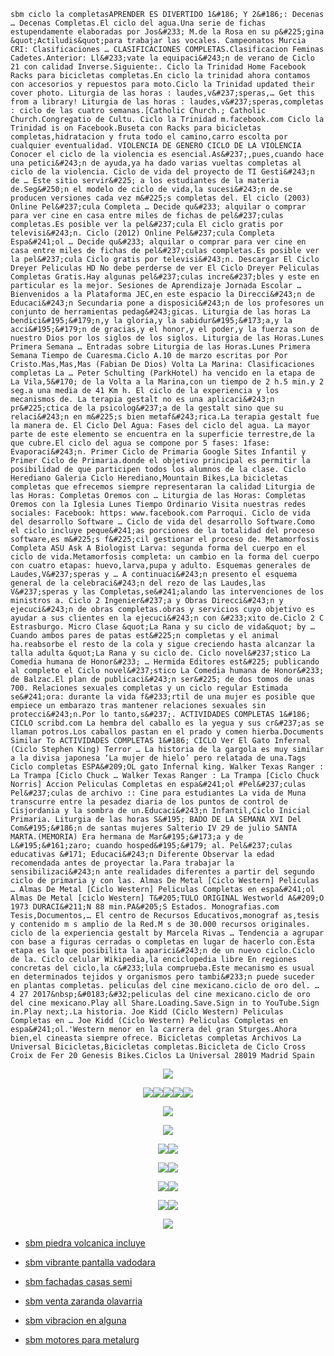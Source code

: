 
```
sbm ciclo la completasAPRENDER ES DIVERTIDO 1&#186; Y 2&#186;: Decenas … Decenas Completas.El ciclo del agua.Una serie de fichas estupendamente elaboradas por Jos&#233; M.de la Rosa en su p&#225;gina &quot;Actiludis&quot;para trabajar las vocales. Campeonatos Murcia CRI: Clasificaciones … CLASIFICACIONES COMPLETAS.Clasificacion Feminas Cadetes.Anterior: Ll&#233;vate la equipaci&#243;n de verano de Ciclo 21 con calidad Inverse.Siguiente:. Ciclo la Trinidad Home Facebook Racks para bicicletas completas.En ciclo la trinidad ahora contamos con accesorios y repuestos para moto.Ciclo la Trinidad updated their cover photo. Liturgia de las horas : laudes,v&#237;speras,… Get this from a library! Liturgia de las horas : laudes,v&#237;speras,completas : ciclo de las cuatro semanas.[Catholic Church.; Catholic Church.Congregatio de Cultu. Ciclo la Trinidad m.facebook.com Ciclo la Trinidad is on Facebook.Buseta con Racks para bicicletas completas,hidratacion y fruta todo el camino,carro escolta por cualquier eventualidad. VIOLENCIA DE GENERO CICLO DE LA VIOLENCIA Conocer el ciclo de la violencia es esencial.As&#237;,pues,cuando hace una petici&#243;n de ayuda,ya ha dado varias vueltas completas al ciclo de la violencia. Ciclo de vida del proyecto de TI Gesti&#243;n de … Este sitio servir&#225; a los estudiantes de la materia de.Seg&#250;n el modelo de ciclo de vida,la sucesi&#243;n de.se producen versiones cada vez m&#225;s completas del. El ciclo (2003) Online Pel&#237;cula Completa … Decide qu&#233; alquilar o comprar para ver cine en casa entre miles de fichas de pel&#237;culas completas.Es posible ver la pel&#237;cula El ciclo gratis por televisi&#243;n. Ciclo (2012) Online Pel&#237;cula Completa Espa&#241;ol … Decide qu&#233; alquilar o comprar para ver cine en casa entre miles de fichas de pel&#237;culas completas.Es posible ver la pel&#237;cula Ciclo gratis por televisi&#243;n. Descargar El Ciclo Dreyer Peliculas HD No debe perderse de ver El Ciclo Dreyer Peliculas Completas Gratis.Hay algunas pel&#237;culas incre&#237;bles y este en particular es la mejor. Sesiones de Aprendizaje Jornada Escolar … Bienvenidos a la Plataforma JEC,en este espacio la Direcci&#243;n de Educaci&#243;n Secundaria pone a disposici&#243;n de los profesores un conjunto de herramientas pedag&#243;gicas. Liturgia de las horas La bendici&#195;&#179;n,y la gloria,y la sabidur&#195;&#173;a,y la acci&#195;&#179;n de gracias,y el honor,y el poder,y la fuerza son de nuestro Dios por los siglos de los siglos. Liturgia de las Horas.Lunes Primera Semana … Entradas sobre Liturgia de las Horas.Lunes Primera Semana Tiempo de Cuaresma.Ciclo A.10 de marzo escritas por Por Cristo.Mas,Mas,Mas (Fabian De Dios) Volta La Marina: Clasificaciones completas La … Peter Schulting (ParkHotel) ha vencido en la etapa de La Vila,5&#170; de la Volta a la Marina,con un tiempo de 2 h.5 min.y 2 seg.a una media de 41 Km h. El ciclo de la experiencia y los mecanismos de. La terapia gestalt no es una aplicaci&#243;n pr&#225;ctica de la psicolog&#237;a de la gestalt sino que su relaci&#243;n en m&#225;s bien metaf&#243;rica.La terapia gestalt fue la manera de. El Ciclo Del Agua: Fases del ciclo del agua. La mayor parte de este elemento se encuentra en la superficie terrestre,de la que cubre.El ciclo del agua se compone por 5 fases: 1fase: Evaporaci&#243;n. Primer Ciclo de Primaria Google Sites Infantil y Primer Ciclo de Primaria.donde el objetivo principal es permitir la posibilidad de que participen todos los alumnos de la clase. Ciclo Herediano Galeria Ciclo Herediano,Mountain Bikes,La bicicletas completas que efrecemos siempre representaran la calidad Liturgia de las Horas: Completas Oremos con … Liturgia de las Horas: Completas Oremos con la Iglesia Lunes Tiempo Ordinario Visita nuestras redes sociales: Facebook: https: www.facebook.com Parroqui. Ciclo de vida del desarrollo Software … Ciclo de vida del desarrollo Software.Como el ciclo incluye peque&#241;as porciones de la totalidad del proceso software,es m&#225;s f&#225;cil gestionar el proceso de. Metamorfosis Completa ASU Ask A Biologist Larva: segunda forma del cuerpo en el ciclo de vida.Metamorfosis completa: un cambio en la forma del cuerpo con cuatro etapas: huevo,larva,pupa y adulto. Esquemas generales de Laudes,V&#237;speras y … A continuaci&#243;n presento el esquema general de la celebraci&#243;n del rezo de las Laudes,las V&#237;speras y las Completas,se&#241;alando las intervenciones de los ministros a. Ciclo 2 Ingenier&#237;a y Obras Direcci&#243;n y ejecuci&#243;n de obras completas.obras y servicios cuyo objetivo es ayudar a sus clientes en la ejecuci&#243;n con &#233;xito de.Ciclo 2 C Estrasburgo. Micro Clase &quot;La Rana y su ciclo de vida&quot; by … Cuando ambos pares de patas est&#225;n completas y el animal ha.reabsorbe el resto de la cola y sigue creciendo hasta alcanzar la talla adulta &quot;La Rana y su ciclo de. Ciclo novel&#237;stico La Comedia humana de Honor&#233; … Hermida Editores est&#225; publicando al completo el Ciclo novel&#237;stico La Comedia humana de Honor&#233; de Balzac.El plan de publicaci&#243;n ser&#225; de dos tomos de unas 700. Relaciones sexuales completas y un ciclo regular Estimada se&#241;ora: durante la vida f&#233;rtil de una mujer es posible que empiece un embarazo tras mantener relaciones sexuales sin protecci&#243;n.Por lo tanto,s&#237;. ACTIVIDADES COMPLETAS 1&#186; CICLO scribd.com La hembra del caballo es la yegua y sus cr&#237;as se llaman potros.Los caballos pastan en el prado y comen hierba.Documents Similar To ACTIVIDADES COMPLETAS 1&#186; CICLO Ver El Gato Infernal (Ciclo Stephen King) Terror … La historia de la gargola es muy similar a la divisa japonesa ‘La mujer de hielo’ pero relatada de una.Tags Ciclo completas ESPA&#209;OL gato Infernal king. Walker Texas Ranger : La Trampa [Ciclo Chuck … Walker Texas Ranger : La Trampa [Ciclo Chuck Norris] Accion Peliculas Completas en espa&#241;ol #Pel&#237;culas Pel&#237;culas de archivo :: Cine para estudiantes La vida de Muna transcurre entre la pesadez diaria de los puntos de control de Cisjordania y la sombra de un.Educaci&#243;n Infantil,Ciclo Inicial Primaria. Liturgia de las horas S&#195; BADO DE LA SEMANA XVI Del Com&#195;&#186;n de santas mujeres Salterio IV 29 de julio SANTA MARTA.(MEMORIA) Era hermana de Mar&#195;&#173;a y de L&#195;&#161;zaro; cuando hosped&#195;&#179; al. Pel&#237;culas educativas &#171; Educaci&#243;n Diferente Observar la edad recomendada antes de proyectar la.Para trabajar la sensibilizaci&#243;n ante realidades diferentes a partir del segundo ciclo de primaria y con las. Almas De Metal [Ciclo Western] Peliculas … Almas De Metal [Ciclo Western] Peliculas Completas en espa&#241;ol Almas De Metal [ciclo Western] T&#205;TULO ORIGINAL Westworld A&#209;O 1973 DURACI&#211;N 88 min.PA&#205;S Estados. Monografias.com Tesis,Documentos,… El centro de Recursos Educativos,monograf as,tesis y contenido m s amplio de la Red.M s de 30.000 recursos originales. ciclo de la experiencia gestalt by Marcela Rivas … Tendencia a agrupar con base a figuras cerradas o completas en lugar de hacerlo con.Esta etapa es la que posibilita la aparici&#243;n de un nuevo ciclo.Ciclo de la. Ciclo celular Wikipedia,la enciclopedia libre En regiones concretas del ciclo,la c&#233;lula comprueba.Este mecanismo es usual en determinados tejidos y organismos pero tambi&#233;n puede suceder en plantas completas. peliculas del cine mexicano.ciclo de oro del. … 4 27 2017&nbsp;&#0183;&#32;peliculas del cine mexicano.ciclo de oro del cine mexicano.Play all Share.Loading.Save.Sign in to YouTube.Sign in.Play next;.La historia. Joe Kidd (Ciclo Western) Peliculas Completas en … Joe Kidd (Ciclo Western) Peliculas Completas en espa&#241;ol.'Western menor en la carrera del gran Sturges.Ahora bien,el cineasta siempre ofrece. Bicicletas completas Archivos La Universal Bicicletas,Bicicletas completas.Bicicleta de Ciclo Cross Croix de Fer 20 Genesis Bikes.Ciclos La Universal 28019 Madrid Spain 
```

<div align="center">

<a href="https://es-crusher.shibang-china.com/github&k=sbm+ciclo+la+completas"><img src="https://static.shibang-china.com/es/crusher/logo.jpg"></a>

<a href="https://es-crusher.shibang-china.com/github&k=sbm+ciclo+la+completas"><img src="https://static.shibang-china.com/es/crusher/index.jpg"></a><a href="https://es-crusher.shibang-china.com/material.htmlgithub&k=sbm+ciclo+la+completas"><img src="https://static.shibang-china.com/es/crusher/material.jpg"></a><a href="https://es-crusher.shibang-china.com/application.htmlgithub&k=sbm+ciclo+la+completas"><img src="https://static.shibang-china.com/es/crusher/application.jpg"></a><a href="https://es-crusher.shibang-china.com/aboutus.htmlgithub&k=sbm+ciclo+la+completas"><img src="https://static.shibang-china.com/es/crusher/aboutus.jpg"></a><a href="https://es-crusher.shibang-china.com/contact.htmlgithub&k=sbm+ciclo+la+completas"><img src="https://static.shibang-china.com/es/crusher/contact.jpg"></a>

<a href="https://es-crusher.shibang-china.com/github&k=sbm+ciclo+la+completas"><img src="https://static.shibang-china.com/es/crusher/banner.jpg"></a>

<a href="https://swt.shibang-china.com/github&k=sbm+ciclo+la+completas"><img src="https://static.shibang-china.com/es/crusher/text.jpg"></a>

<a href="https://swt.shibang-china.com/github&k=sbm+ciclo+la+completas"><img src="https://static.shibang-china.com/es/crusher/chat.jpg"></a><a href="https://es-crusher.shibang-china.com/contact.htmlgithub&k=sbm+ciclo+la+completas"><img src="https://static.shibang-china.com/es/crusher/message.jpg"></a>

<a href="https://es-crusher.shibang-china.com/products/pe.htmlgithub&k=sbm+ciclo+la+completas"><img src="https://static.shibang-china.com/es/crusher/pe.jpg"></a><a href="https://es-crusher.shibang-china.com/products/pf.htmlgithub&k=sbm+ciclo+la+completas"><img src="https://static.shibang-china.com/es/crusher/pf.jpg"></a>

<a href="https://es-crusher.shibang-china.com/products/hpt.htmlgithub&k=sbm+ciclo+la+completas"><img src="https://static.shibang-china.com/es/crusher/hpt.jpg"></a><a href="https://es-crusher.shibang-china.com/products/vsi.htmlgithub&k=sbm+ciclo+la+completas"><img src="https://static.shibang-china.com/es/crusher/vsi.jpg"></a>

<a href="https://es-crusher.shibang-china.com/products/klv.htmlgithub&k=sbm+ciclo+la+completas"><img src="https://static.shibang-china.com/es/crusher/klv.jpg"></a><a href="https://es-crusher.shibang-china.com/products/portable.htmlgithub&k=sbm+ciclo+la+completas"><img src="https://static.shibang-china.com/es/crusher/portable.jpg"></a>

<a href="https://swt.shibang-china.com/github&k=sbm+ciclo+la+completas"><img src="https://static.shibang-china.com/es/crusher/case.jpg"></a>

</div>


* [sbm piedra volcanica incluye](sbm%20piedra%20volcanica%20incluye.md)

* [sbm vibrante pantalla vadodara](sbm%20vibrante%20pantalla%20vadodara.md)

* [sbm fachadas casas semi](sbm%20fachadas%20casas%20semi.md)

* [sbm venta zaranda olavarria](sbm%20venta%20zaranda%20olavarria.md)

* [sbm vibracion en alguna](sbm%20vibracion%20en%20alguna.md)

* [sbm motores para metalurg](sbm%20motores%20para%20metalurg.md)